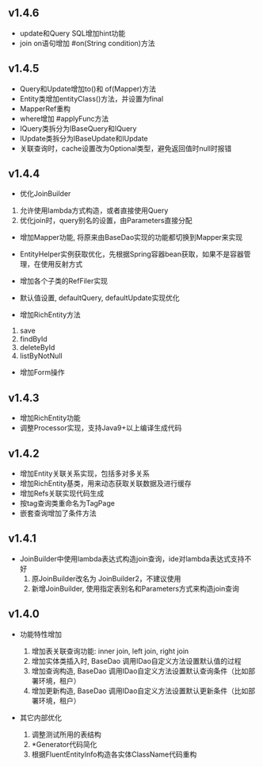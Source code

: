 ## v1.4.6
- update和Query SQL增加hint功能
- join on语句增加 #on(String condition)方法

## v1.4.5
- Query和Update增加to()和 of(Mapper)方法
- Entity类增加entityClass()方法，并设置为final
- MapperRef重构
- where增加 #applyFunc方法
- IQuery类拆分为IBaseQuery和IQuery
- IUpdate类拆分为IBaseUpdate和IUpdate
- 关联查询时，cache设置改为Optional类型，避免返回值时null时报错

## v1.4.4
- 优化JoinBuilder
1. 允许使用lambda方式构造，或者直接使用Query
2. 优化join时，query别名的设置，由Parameters直接分配

- 增加Mapper功能, 将原来由BaseDao实现的功能都切换到Mapper来实现
- EntityHelper实例获取优化，先根据Spring容器bean获取，如果不是容器管理，在使用反射方式
- 增加各个子类的RefFiler实现
- 默认值设置, defaultQuery, defaultUpdate实现优化

- 增加RichEntity方法
1. save
2. findById
3. deleteById
4. listByNotNull

- 增加Form操作

## v1.4.3
- 增加RichEntity功能
- 调整Processor实现，支持Java9+以上编译生成代码

## v1.4.2
- 增加Entity关联关系实现，包括多对多关系
- 增加RichEntity基类，用来动态获取关联数据及进行缓存
- 增加Refs关联实现代码生成
- 按tag查询类重命名为TagPage
- 嵌套查询增加了条件方法

## v1.4.1
- JoinBuilder中使用lambda表达式构造join查询，ide对lambda表达式支持不好
    1. 原JoinBuilder改名为 JoinBuilder2，不建议使用
    2. 新增JoinBuilder, 使用指定表别名和Parameters方式来构造join查询
    
## v1.4.0
- 功能特性增加
    1. 增加表关联查询功能: inner join, left join, right join
    2. 增加实体类插入时, BaseDao 调用IDao自定义方法设置默认值的过程
    3. 增加查询构造, BaseDao 调用IDao自定义方法设置默认查询条件（比如部署环境，租户）
    4. 增加更新构造, BaseDao 调用IDao自定义方法设置默认更新条件（比如部署环境，租户）
    
- 其它内部优化
    1. 调整测试所用的表结构
    2. *Generator代码简化
    3. 根据FluentEntityInfo构造各实体ClassName代码重构